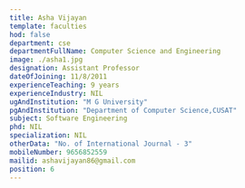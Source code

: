 ```yaml
---
title: Asha Vijayan
template: faculties
hod: false
department: cse
departmentFullName: Computer Science and Engineering
image: ./asha1.jpg
designation: Assistant Professor
dateOfJoining: 11/8/2011
experienceTeaching: 9 years
experienceIndustry: NIL
ugAndInstitution: "M G University"
pgAndInstitution: "Department of Computer Science,CUSAT"
subject: Software Engineering
phd: NIL
specialization: NIL
otherData: "No. of International Journal - 3"
mobileNumber: 9656852559
mailid: ashavijayan86@gmail.com
position: 6
---
```

